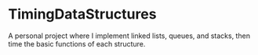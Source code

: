 # TimingDataStructures
A personal project where I implement linked lists, queues, and stacks, then time the basic functions of each structure.
